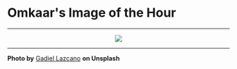 # Omkaar's Image of the Hour

---

<div align="center">

<a href="https://unsplash.com/photos/the-radcliffe-camera-building-is-shown-with-the-sky-kPA7X2BgqV8">
  <img src="https://images.unsplash.com/photo-1749225595496-06cd2c49fa2b?crop=entropy&cs=tinysrgb&fit=max&fm=jpg&ixid=M3w3NjA2Nzh8MHwxfHJhbmRvbXx8fHx8fHx8fDE3NTEwNTQ0MDB8&ixlib=rb-4.1.0&q=80&w=1080" style="max-width:100%; height:auto;">
</a>



</div>

---

**Photo by** [Gadiel Lazcano](https://unsplash.com/@gadiellv) **on Unsplash**
